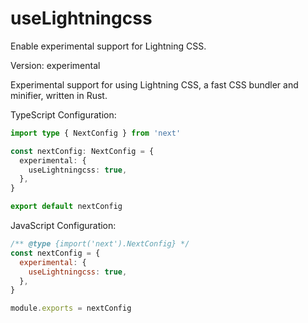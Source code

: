 # useLightningcss

Enable experimental support for Lightning CSS.

Version: experimental

Experimental support for using Lightning CSS, a fast CSS bundler and minifier, written in Rust.

TypeScript Configuration:
```ts
import type { NextConfig } from 'next'

const nextConfig: NextConfig = {
  experimental: {
    useLightningcss: true,
  },
}

export default nextConfig
```

JavaScript Configuration:
```js
/** @type {import('next').NextConfig} */
const nextConfig = {
  experimental: {
    useLightningcss: true,
  },
}

module.exports = nextConfig
```